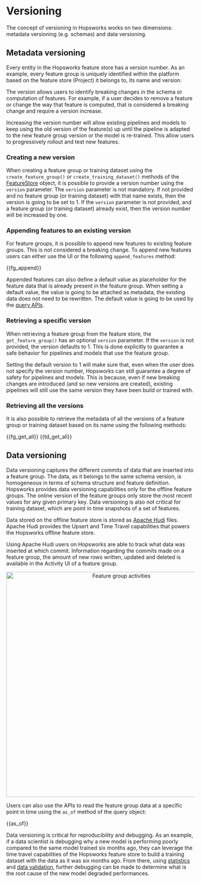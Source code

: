 # Versioning

The concept of versioning in Hopsworks works on two dimensions: metadata versioning (e.g. schemas) and data versioning.

## Metadata versioning

Every entity in the Hopsworks feature store has a version number. As an example, every feature group is uniquely identified within the platform based on the feature store (Project) it belongs to, its name and version.

The version allows users to identify breaking changes in the schema or computation of features. For example, if a user decides to remove a feature or change the way that feature is computed, that is considered a breaking change and require a version increase.

Increasing the version number will allow existing pipelines and models to keep using the old version of the feature(s) up until the pipeline is adapted to the new feature group version or the model is re-trained. This allow users to progressively rollout and test new features.

### Creating a new version

When creating a feature group or training dataset using the `create_feature_group()` or `create_training_dataset()` methods of the [FeatureStore](../feature_store) object, it is possible to provide a version number using the `version` parameter.
The `version` parameter is not mandatory. If not provided and no feature group (or training dataset) with that name exists, then the version is going to be set to 1. If the `version` parameter is not provided, and a feature group (or training dataset) already exist, then the version number will be increased by one.

### Appending features to an existing version

For feature groups, it is possible to append new features to existing feature groups. This is not considered a breaking change. To append new features users can either use the UI or the following `append_features` method:

{{fg_append}}

Appended features can also define a default value as placeholder for the feature data that is already present in the feature group. When setting a default value, the value is going to be attached as metadata, the existing data does not need to be rewritten. The default value is going to be used by the [query APIs](../query_vs_dataframe/#the-query-abstraction).


### Retrieving a specific version

When retrieving a feature group from the feature store, the `get_feature_group()` has an optional `version` parameter. If the `version` is not provided, the version defaults to 1. This is done explicitly to guarantee a safe behavior for pipelines and models that use the feature group.

Setting the default version to 1 will make sure that, even when the user does not specify the version number, Hopsworks can still guarantee a degree of safety for pipelines and models. This is because, even if new breaking changes are introduced (and so new versions are created), existing pipelines will still use the same version they have been build or trained with.

### Retrieving all the versions

It is also possible to retrieve the metadata of all the versions of a feature group or training dataset based on its name using the following methods:

{{fg_get_all}}
{{td_get_all}}

## Data versioning

Data versioning captures the different commits of data that are inserted into a feature group.
The data, as it belongs to the same schema version, is homogeneous in terms of schema structure and feature definition. Hopsworks provides data versioning capabilities only for the offline feature groups. The online version of the feature groups only store the most recent values for any given primary key.
Data versioning is also not critical for training dataset, which are point in time snapshots of a set of features.

Data stored on the offline feature store is stored as [Apache Hudi](http://hudi.apache.org/) files. Apache Hudi provides the Upsert and Time Travel capabilities that powers the Hopsworks offline feature store.

Using Apache Hudi users on Hopsworks are able to track what data was inserted at which commit. Information regarding the commits made on a feature group, the amount of new rows written, updated and deleted is available in the Activity UI of a feature group.

<p align="center">
  <img src="../../assets/images/activities.png" width="600" alt="Feature group activities">
</p>

Users can also use the APIs to read the feature group data at a specific point in time using the `as_of` method of the query object:

{{as_of}}

Data versioning is critical for reproducibility and debugging. As an example, if a data scientist is debugging why a new model is performing poorly compared to the same model trained six months ago, they can leverage the time travel capabilities of the Hopsworks feature store to build a training dataset with the data as it was six months ago. From there, using [statistics](../statistics) and [data validation](../feature_validation), further debugging can be made to determine what is the root cause of the new model degraded performances.
